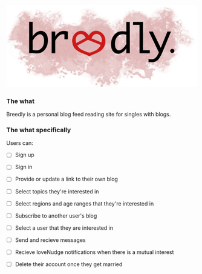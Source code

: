 ![breedly](breedly.png)

### The what 
Breedly is a personal blog feed reading site for singles with blogs.

### The what specifically
Users can:

- [ ] Sign up 
- [ ] Sign in
- [ ] Provide or update a link to their own blog
- [ ] Select topics they're interested in
- [ ] Select regions and age ranges that they're interested in
- [ ] Subscribe to another user's blog
- [ ] Select a user that they are interested in
- [ ] Send and recieve messages
- [ ] Recieve loveNudge notifications when there is a mutual interest
- [ ] Delete their account once they get married


